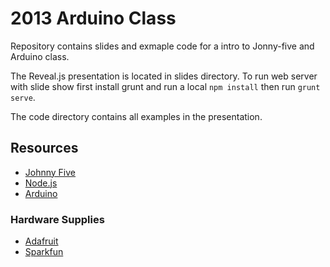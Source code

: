 # 2013 Arduino Class

Repository contains slides and exmaple code for a intro to Jonny-five and
Arduino class. 

The Reveal.js presentation is located in slides directory. To run web server
with slide show first install grunt and run a local `npm install` then run 
`grunt serve`.

The code directory contains all examples in the presentation.


## Resources
  
- [Johnny Five](https://github.com/rwaldron/johnny-five/)
- [Node.js](http://nodejs.org/)
- [Arduino](http://arduino.cc/)

### Hardware Supplies
- [Adafruit](http://www.adafruit.com/)
- [Sparkfun](http://sparkfun.com/)

